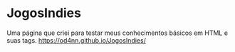 # JogosIndies
 Uma página que criei para testar meus conhecimentos básicos em HTML e suas tags.
 https://od4nn.github.io/JogosIndies/

